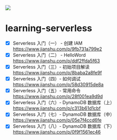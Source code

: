<a href="https://github.com/996icu/996.ICU/blob/master/LICENSE"><img src="https://img.shields.io/badge/license-NPL%20(The%20996%20Prohibited%20License)-blue.svg"></a>

# learning-serverless
- [x] Serverless 入门（一） - 创建 IAM https://www.jianshu.com/p/9fb731a799e2
- [x] Serverless 入门（二） - HelloWord https://www.jianshu.com/p/ddf2ffda5f63
- [x] Serverless 入门（三）- 初始项目解读 https://www.jianshu.com/p/8baba2a8fe9f
- [x] Serverless 入门（四）- 如何调试 https://www.jianshu.com/p/58d30915de8a
- [x] Serverless 入门（五）- 常用命令 https://www.jianshu.com/p/28f001ea9d9d
- [x] Serverless 入门（六）- DynamoDB 数据库（上）https://www.jianshu.com/p/c313b61d1cbf
- [x] Serverless 入门（七）- DynamoDB 数据库（中）https://www.jianshu.com/p/05e7f4ccd6fe
- [x] Serverless 入门（八）- DynamoDB 数据库（下）https://www.jianshu.com/p/0f9f1561ec46
